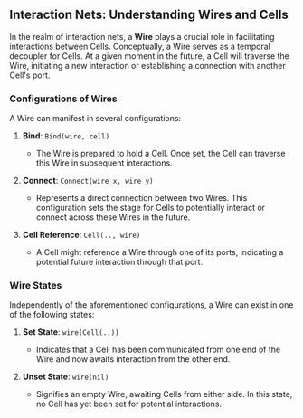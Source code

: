 



## Interaction Nets: Understanding Wires and Cells

In the realm of interaction nets, a **Wire** plays a crucial role in facilitating interactions between Cells. Conceptually, a Wire serves as a temporal decoupler for Cells. At a given moment in the future, a Cell will traverse the Wire, initiating a new interaction or establishing a connection with another Cell's port.

### Configurations of Wires

A Wire can manifest in several configurations:

1. **Bind**: `Bind(wire, cell)`
   - The Wire is prepared to hold a Cell. Once set, the Cell can traverse this Wire in subsequent interactions.

2. **Connect**: `Connect(wire_x, wire_y)`
   - Represents a direct connection between two Wires. This configuration sets the stage for Cells to potentially interact or connect across these Wires in the future.

3. **Cell Reference**: `Cell(.., wire)`
   - A Cell might reference a Wire through one of its ports, indicating a potential future interaction through that port.

### Wire States

Independently of the aforementioned configurations, a Wire can exist in one of the following states:

1. **Set State**: `wire(Cell(..))`
   - Indicates that a Cell has been communicated from one end of the Wire and now awaits interaction from the other end.

2. **Unset State**: `wire(nil)`
   - Signifies an empty Wire, awaiting Cells from either side. In this state, no Cell has yet been set for potential interactions.


